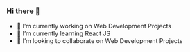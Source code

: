 ### Hi there 👋
- 🔭 I’m currently working on Web Development Projects
- 🌱 I’m currently learning React JS
- 👯 I’m looking to collaborate on Web Development Projects

